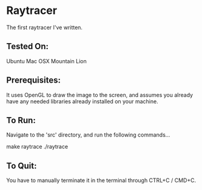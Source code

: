 Raytracer
=========

The first raytracer I've written.



Tested On:
----------
Ubuntu
Mac OSX Mountain Lion

Prerequisites:
--------------
It uses OpenGL to draw the image to the screen, and assumes you already have any needed libraries already installed on your machine.



To Run:
-------
Navigate to the 'src' directory, and run the following commands...

make raytrace
./raytrace

To Quit:
--------
You have to manually terminate it in the terminal through CTRL+C / CMD+C.